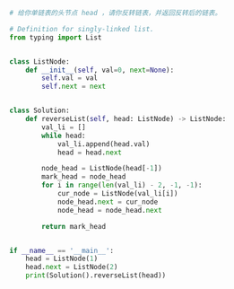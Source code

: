 
<BlogInfo id="969" title="65.反转链表" author="白日梦想猿" pv=0 read_times=0 pre_cost_time=0分38秒 category="leetcode" tag_list="['leetcode']" create_time="2022.04.07 21:13:14" update_time="2022.08.14 17:11:01" />

```python
# 给你单链表的头节点 head ，请你反转链表，并返回反转后的链表。

# Definition for singly-linked list.
from typing import List


class ListNode:
    def __init__(self, val=0, next=None):
        self.val = val
        self.next = next


class Solution:
    def reverseList(self, head: ListNode) -> ListNode:
        val_li = []
        while head:
            val_li.append(head.val)
            head = head.next

        node_head = ListNode(head[-1])
        mark_head = node_head
        for i in range(len(val_li) - 2, -1, -1):
            cur_node = ListNode(val_li[i])
            node_head.next = cur_node
            node_head = node_head.next

        return mark_head


if __name__ == '__main__':
    head = ListNode(1)
    head.next = ListNode(2)
    print(Solution().reverseList(head))

```
